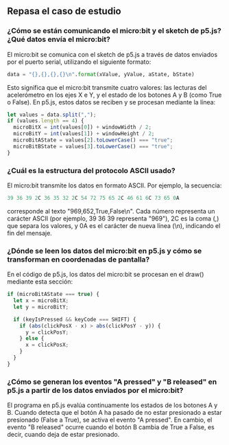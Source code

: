## Repasa el caso de estudio  

### ¿Cómo se están comunicando el micro:bit y el sketch de p5.js? ¿Qué datos envía el micro:bit?  

El micro:bit se comunica con el sketch de p5.js a través de datos enviados por el puerto serial, utilizando el siguiente formato:

```` python
data = "{},{},{},{}\n".format(xValue, yValue, aState, bState)
````

Esto significa que el micro:bit transmite cuatro valores: las lecturas del acelerómetro en los ejes X e Y, y el estado de los botones A y B (como True o False). En p5.js, estos datos se reciben y se procesan mediante la línea:  
```` javascript
let values = data.split(",");
if (values.length == 4) {
  microBitX = int(values[0]) + windowWidth / 2;
  microBitY = int(values[1]) + windowHeight / 2;
  microBitAState = values[2].toLowerCase() === "true";
  microBitBState = values[3].toLowerCase() === "true";
}
````

### ¿Cuál es la estructura del protocolo ASCII usado?

El micro:bit transmite los datos en formato ASCII. Por ejemplo, la secuencia:

````mathematica
39 36 39 2C 36 35 32 2C 54 72 75 65 2C 46 61 6C 73 65 0A
````  
corresponde al texto "969,652,True,False\n". Cada número representa un carácter ASCII (por ejemplo, 39 36 39 representa "969"), 2C es la coma (,) que separa los valores, y 0A es el carácter de nueva línea (\n), indicando el fin del mensaje.

### ¿Dónde se leen los datos del micro:bit en p5.js y cómo se transforman en coordenadas de pantalla?

En el código de p5.js, los datos del micro:bit se procesan en el draw() mediante esta sección:  
````javascript
if (microBitAState === true) {
  let x = microBitX;
  let y = microBitY;

  if (keyIsPressed && keyCode === SHIFT) {
    if (abs(clickPosX - x) > abs(clickPosY - y)) {
      y = clickPosY;
    } else {
      x = clickPosX;
    }
  }
}
````

### ¿Cómo se generan los eventos "A pressed" y "B released" en p5.js a partir de los datos enviados por el micro:bit?

El programa en p5.js evalúa continuamente los estados de los botones A y B. Cuando detecta que el botón A ha pasado de no estar presionado a estar presionado (False a True), se activa el evento "A pressed". En cambio, el evento "B released" ocurre cuando el botón B cambia de True a False, es decir, cuando deja de estar presionado.
